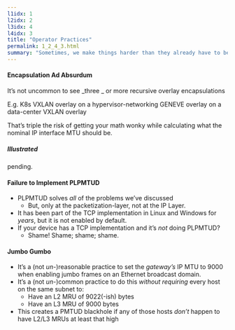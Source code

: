 ```yaml
---
l1idx: 1
l2idx: 2
l3idx: 4
l4idx: 3
title: "Operator Practices"
permalink: 1_2_4_3.html
summary: "Sometimes, we make things harder than they already have to be."
---
```


#### Encapsulation Ad Absurdum

It’s not uncommon to see  _three _ or more recursive overlay encapsulations

E.g. K8s VXLAN overlay on a hypervisor-networking GENEVE overlay on a data-center VXLAN overlay

That’s triple the risk of getting your math wonky while calculating what the nominal IP interface MTU should be\.

##### Illustrated

pending.

#### Failure to Implement PLPMTUD

- PLPMTUD solves  _all_  of the problems we’ve discussed
  - But, only at the packetization-layer, not at the IP Layer.
- It has been part of the TCP implementation in Linux and Windows for  _years_, but it is not enabled by default\.
- If your device has a TCP implementation and it’s  _not_  doing PLPMTUD?
  - Shame!  Shame; shame; shame.

#### Jumbo Gumbo

- It’s a (not _un-_)reasonable practice to set the  _gateway’s_  IP MTU to 9000 when enabling jumbo frames on an Ethernet broadcast domain.
- It’s a  (not _un-_)common practice to do this  _without requiring_  every host on the same subnet to:
  - Have an L2 MRU of 9022(-ish) bytes
  - Have an L3 MRU of 9000 bytes
- This creates a PMTUD blackhole if any of those hosts  _don’t_  happen to have L2/L3 MRUs at least that high
